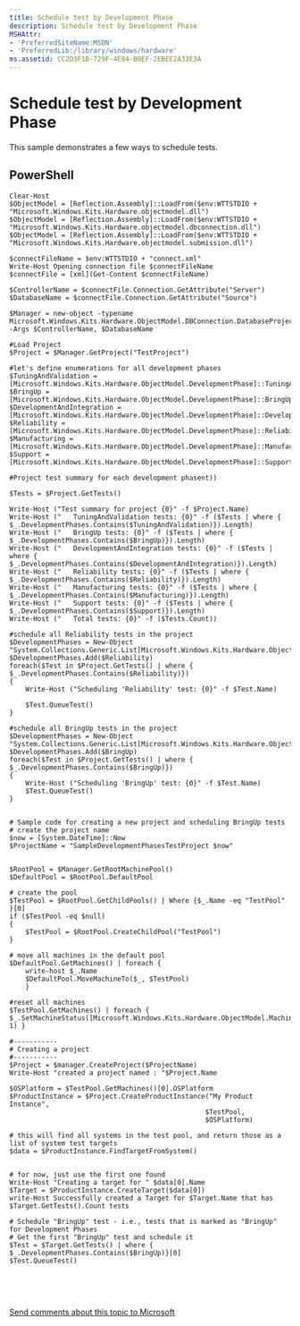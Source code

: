 ```yaml
---
title: Schedule test by Development Phase
description: Schedule test by Development Phase
MSHAttr:
- 'PreferredSiteName:MSDN'
- 'PreferredLib:/library/windows/hardware'
ms.assetid: CC2D3F1B-729F-4E84-B0EF-2EBEE2A33E3A
---
```


# Schedule test by Development Phase


This sample demonstrates a few ways to schedule tests.

## <span id="PowerShell"></span><span id="powershell"></span><span id="POWERSHELL"></span>**PowerShell**


``` syntax
Clear-Host
$ObjectModel = [Reflection.Assembly]::LoadFrom($env:WTTSTDIO + "Microsoft.Windows.Kits.Hardware.objectmodel.dll")
$ObjectModel = [Reflection.Assembly]::LoadFrom($env:WTTSTDIO + "Microsoft.Windows.Kits.Hardware.objectmodel.dbconnection.dll")
$ObjectModel = [Reflection.Assembly]::LoadFrom($env:WTTSTDIO + "Microsoft.Windows.Kits.Hardware.objectmodel.submission.dll")

$connectFileName = $env:WTTSTDIO + "connect.xml"
Write-Host Opening connection file $connectFileName
$connectFile = [xml](Get-Content $connectFileName)

$ControllerName = $connectFile.Connection.GetAttribute("Server")
$DatabaseName = $connectFile.Connection.GetAttribute("Source")

$Manager = new-object -typename Microsoft.Windows.Kits.Hardware.ObjectModel.DBConnection.DatabaseProjectManager -Args $ControllerName, $DatabaseName

#Load Project
$Project = $Manager.GetProject("TestProject")

#let's define enumerations for all development phases
$TuningAndValidation = [Microsoft.Windows.Kits.Hardware.ObjectModel.DevelopmentPhase]::TuningAndValidation
$BringUp = [Microsoft.Windows.Kits.Hardware.ObjectModel.DevelopmentPhase]::BringUp
$DevelopmentAndIntegration = [Microsoft.Windows.Kits.Hardware.ObjectModel.DevelopmentPhase]::DevelopmentAndIntegration
$Reliability = [Microsoft.Windows.Kits.Hardware.ObjectModel.DevelopmentPhase]::Reliability
$Manufacturing = [Microsoft.Windows.Kits.Hardware.ObjectModel.DevelopmentPhase]::Manufacturing
$Support = [Microsoft.Windows.Kits.Hardware.ObjectModel.DevelopmentPhase]::Support

#Project test summary for each development phasent))

$Tests = $Project.GetTests()

Write-Host ("Test summary for project {0}" -f $Project.Name)
Write-Host ("   TuningAndValidation tests: {0}" -f ($Tests | where { $_.DevelopmentPhases.Contains($TuningAndValidation)}).Length)
Write-Host ("   BringUp tests: {0}" -f ($Tests | where { $_.DevelopmentPhases.Contains($BringUp)}).Length)
Write-Host ("   DevelopmentAndIntegration tests: {0}" -f ($Tests | where { $_.DevelopmentPhases.Contains($DevelopmentAndIntegration)}).Length)
Write-Host ("   Reliability tests: {0}" -f ($Tests | where { $_.DevelopmentPhases.Contains($Reliability)}).Length)
Write-Host ("   Manufacturing tests: {0}" -f ($Tests | where { $_.DevelopmentPhases.Contains($Manufacturing)}).Length)
Write-Host ("   Support tests: {0}" -f ($Tests | where { $_.DevelopmentPhases.Contains($Support)}).Length)
Write-Host ("   Total tests: {0}" -f ($Tests.Count))

#schedule all Reliability tests in the project
$DevelopmentPhases = New-Object "System.Collections.Generic.List[Microsoft.Windows.Kits.Hardware.ObjectModel.DevelopmentPhase]"
$DevelopmentPhases.Add($Reliability)
foreach($Test in $Project.GetTests() | where { $_.DevelopmentPhases.Contains($Reliability)})
{
    Write-Host ("Scheduling 'Reliability' test: {0}" -f $Test.Name)
    
    $Test.QueueTest()
}

#schedule all BringUp tests in the project
$DevelopmentPhases = New-Object "System.Collections.Generic.List[Microsoft.Windows.Kits.Hardware.ObjectModel.DevelopmentPhase]"
$DevelopmentPhases.Add($BringUp)
foreach($Test in $Project.GetTests() | where { $_.DevelopmentPhases.Contains($BringUp)})
{
    Write-Host ("Scheduling 'BringUp' test: {0}" -f $Test.Name)
    $Test.QueueTest()
}


# Sample code for creating a new project and scheduling BringUp tests
# create the project name
$now = [System.DateTime]::Now
$ProjectName = "SampleDevelopmentPhasesTestProject $now" 


$RootPool = $Manager.GetRootMachinePool()
$DefaultPool = $RootPool.DefaultPool

# create the pool
$TestPool = $RootPool.GetChildPools() | Where {$_.Name -eq "TestPool" }[0]
if ($TestPool -eq $null)
{
    $TestPool = $RootPool.CreateChildPool("TestPool")
}

# move all machines in the default pool
$DefaultPool.GetMachines() | foreach {
    write-host $_.Name
    $DefaultPool.MoveMachineTo($_, $TestPool)
    }

#reset all machines
$TestPool.GetMachines() | foreach { $_.SetMachineStatus([Microsoft.Windows.Kits.Hardware.ObjectModel.MachineStatus]::Ready, 1) }

#-----------
# Creating a project
#-----------
$Project = $manager.CreateProject($ProjectName)
Write-Host "created a project named : "$Project.Name

$OSPlatform = $TestPool.GetMachines()[0].OSPlatform
$ProductInstance = $Project.CreateProductInstance("My Product Instance",
                                                 $TestPool,
                                                 $OSPlatform)

# this will find all systems in the test pool, and return those as a list of system test targets
$data = $ProductInstance.FindTargetFromSystem()


# for now, just use the first one found
Write-Host "Creating a target for " $data[0].Name
$Target = $ProductInstance.CreateTarget($data[0])
write-Host Successfully created a Target for $Target.Name that has $Target.GetTests().Count tests

# Schedule "BringUp" test - i.e., tests that is marked as "BringUp" for Development Phases
# Get the first "BringUp" test and schedule it
$Test = $Target.GetTests() | where { $_.DevelopmentPhases.Contains($BringUp)}[0]
$Test.QueueTest()
```

 

 

[Send comments about this topic to Microsoft](mailto:wsddocfb@microsoft.com?subject=Documentation%20feedback%20%5Bp_hlk_om\p_hlk_om%5D:%20Schedule%20test%20by%20Development%20Phase%20%20RELEASE:%20%288/1/2017%29&body=%0A%0APRIVACY%20STATEMENT%0A%0AWe%20use%20your%20feedback%20to%20improve%20the%20documentation.%20We%20don't%20use%20your%20email%20address%20for%20any%20other%20purpose,%20and%20we'll%20remove%20your%20email%20address%20from%20our%20system%20after%20the%20issue%20that%20you're%20reporting%20is%20fixed.%20While%20we're%20working%20to%20fix%20this%20issue,%20we%20might%20send%20you%20an%20email%20message%20to%20ask%20for%20more%20info.%20Later,%20we%20might%20also%20send%20you%20an%20email%20message%20to%20let%20you%20know%20that%20we've%20addressed%20your%20feedback.%0A%0AFor%20more%20info%20about%20Microsoft's%20privacy%20policy,%20see%20http://privacy.microsoft.com/en-us/default.aspx. "Send comments about this topic to Microsoft")





